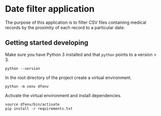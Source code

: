# Date filter application

The purpose of this application is to filter CSV files containing medical records by the proximity of each record to a particular date.

## Getting started developing

Make sure you have Python 3 installed and that `python` points to a version > 3.
```
python --version
```
In the root directory of the project create a virtual environment.
```
python -m venv dfenv
```
Activate the virtual environment and install dependencies.
```
source dfenv/bin/activate
pip install -r requirements.txt
```
